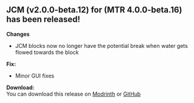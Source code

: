 ## JCM (v2.0.0-beta.12) for (MTR 4.0.0-beta.16) has been released!

**Changes**
- JCM blocks now no longer have the potential break when water gets flowed towards the block

**Fix:**
- Minor GUI fixes

**Download:**  
You can download this release on [Modrinth](https://modrinth.com/mod/jcm) or [GitHub](https://github.com/DistrictOfJoban/Joban-Client-Mod/releases)
